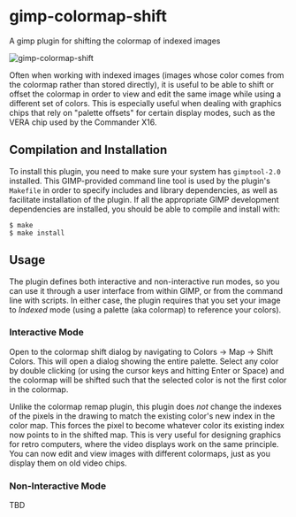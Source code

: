 # gimp-colormap-shift

A gimp plugin for shifting the colormap of indexed images

![gimp-colormap-shift](gimp-colormap-shift.gif)

Often when working with indexed images (images whose color comes from the
colormap rather than stored directly), it is useful to be able to shift or
offset the colormap in order to view and edit the same image while using a
different set of colors.  This is especially useful when dealing with graphics
chips that rely on "palette offsets" for certain display modes, such as the
VERA chip used by the Commander X16.

## Compilation and Installation

To install this plugin, you need to make sure your system has `gimptool-2.0`
installed.  This GIMP-provided command line tool is used by the plugin's
`Makefile` in order to specify includes and library dependencies, as well as
facilitate installation of the plugin.  If all the appropriate GIMP development
dependencies are installed, you should be able to compile and install with:

```
$ make
$ make install
```

## Usage

The plugin defines both interactive and non-interactive run modes, so you can
use it through a user interface from within GIMP, or from the command line with
scripts.  In either case, the plugin requires that you set your image to
_Indexed_ mode (using a palette (aka colormap) to reference your colors).

### Interactive Mode

Open to the colormap shift dialog by navigating to Colors -> Map -> Shift
Colors.  This will open a dialog showing the entire palette.  Select any color
by double clicking (or using the cursor keys and hitting Enter or Space) and
the colormap will be shifted such that the selected color is not the first
color in the colormap.

Unlike the colormap remap plugin, this plugin does _not_ change the indexes of
the pixels in the drawing to match the existing color's new index in the color
map.  This forces the pixel to become whatever color its existing index now
points to in the shifted map.  This is very useful for designing graphics for
retro computers, where the video displays work on the same principle.  You can
now edit and view images with different colormaps, just as you display them on
old video chips.

### Non-Interactive Mode

TBD
